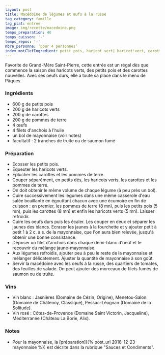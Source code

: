 ```yaml
---
layout: post
title: Macédoine de légumes et œufs à la russe
tag_category: famille
tag_plat: entree
image: img/recette/macedoine.png
temps_preparation: 40
temps_cuisson: '-'
temps_repos: '-'
nbre_personne: ‘pour 4 personnes’
index_motClefIngredient: petit pois, haricot vert| haricot!vert, carotte, pomme de terre, œuf, anchois | anchois, mayonnaise
---
```

Favorite de Grand-Mère Saint-Pierre, cette entrée est un régal dès que commence la saison des haricots verts, des petits pois et des carottes nouvelles. Avec ses oeufs durs, elle a toute sa place dans le menu de Pâques.

### Ingrédients
* 600 g de petits pois
* 200 g de haricots verts
* 200 g de carottes
* 200 g de pommes de terre
* 4 œufs
* 4 filets d'anchois à l'huile
* un bol de mayonnaise (voir notes)
* facultatif : 2 tranches de truite ou de saumon fumé

### Préparation
* Ecosser les petits pois.
* Equeuter les haricots verts.
* Eplucher les carottes et les pommes de terre.
* Couper séparément, en petits dés, les haricots verts, les carottes et les pommes de terre.
* On doit obtenir le même volume de chaque légume (à peu près un bol).
* Cuire successivement les légumes dans une même casserole d'eau salée bouillante en égouttant chacun avec une écumoire en fin de cuisson : en premier, les pommes de terre (8 mn), puis les petits pois (5 mn), puis les carottes (8 mn) et enfin les haricots verts (5 mn). Laisser refroidir.
* Cuire les oeufs durs puis les écaler. Les couper en deux et séparer les jaunes des blancs. Ecraser les jaunes à la fourchette et y ajouter petit à petit 1 à 2 c. à s. de la mayonnaise, que l'on aura bien relevée, jusqu'à obtenir une bonne consistance.
* Déposer un filet d'anchois dans chaque demi-blanc d'oeuf et le recouvrir du mélange jaune-mayonnaise.
* Aux légumes refroidis, ajouter peu à peu le reste de la mayonnaise et mélanger délicatement. Ajuster la quantité de mayonnaise à son goût.
* Servir la macédoine avec les oeufs à la russe, des quartiers de tomates, des feuilles de salade. On peut ajouter des morceaux de filets fumés de saumon ou de truite.

### Vins
* Vin blanc : Jasnières (Domaine de Cézin, Origine), Menetou-Salon (Domaine de Châtenoy, Classique), Pessac-Léognan (Domaine de la Solitude).
* Vin rosé : Côtes-de-Provence (Domaine Saint Victorin, Jacqueline), Méditerranée (Château La Borie, Alix).

### Notes
* Pour la mayonnaise, la [préparation]({% post_url 2018-12-23-mayonnaise %}) est décrite dans la rubrique "Sauces et Condiments".
